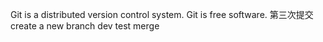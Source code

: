 Git is a distributed version control system.
Git is free software.
第三次提交
create a new branch
dev test merge 
